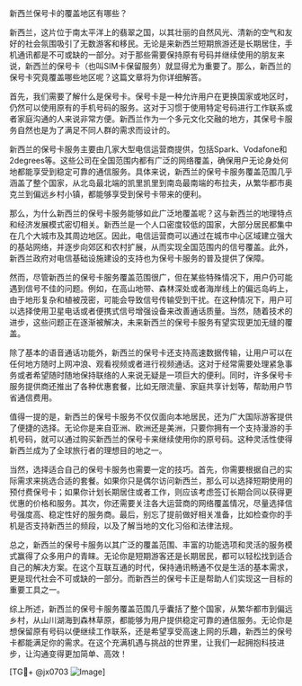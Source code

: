 新西兰保号卡的覆盖地区有哪些？

新西兰，这片位于南太平洋上的翡翠之国，以其壮丽的自然风光、清新的空气和友好的社会氛围吸引了无数游客和移民。无论是来新西兰短期旅游还是长期居住，手机通讯都是不可或缺的一部分。对于那些需要保持原有号码并继续使用的朋友来说，新西兰的保号卡（也叫SIM卡保留服务）就显得尤为重要了。那么，新西兰的保号卡究竟覆盖哪些地区呢？这篇文章将为你详细解答。

首先，我们需要了解什么是保号卡。保号卡是一种允许用户在更换国家或地区时，仍然可以使用原有的手机号码的服务。这对于习惯于使用特定号码进行工作联系或者家庭沟通的人来说非常方便。新西兰作为一个多元文化交融的地方，其保号卡服务自然也是为了满足不同人群的需求而设计的。

新西兰的保号卡服务主要由几家大型电信运营商提供，包括Spark、Vodafone和2degrees等。这些公司在全国范围内都有广泛的网络覆盖，确保用户无论身处何地都能享受到稳定可靠的通信服务。具体来说，新西兰的保号卡服务覆盖范围几乎涵盖了整个国家，从北岛最北端的凯里凯里到南岛最南端的布拉夫，从繁华都市奥克兰到偏远乡村小镇，都能够享受到保号卡带来的便利。

那么，为什么新西兰的保号卡服务能够如此广泛地覆盖呢？这与新西兰的地理特点和经济发展模式密切相关。新西兰是一个人口密度较低的国家，大部分居民都集中在几个大城市及其周边地区。因此，电信运营商可以通过在城市中心区域建立强大的基站网络，并逐步向郊区和农村扩展，从而实现全国范围内的信号覆盖。此外，新西兰政府对电信基础设施建设的支持也为保号卡服务的普及提供了保障。

然而，尽管新西兰的保号卡服务覆盖范围很广，但在某些特殊情况下，用户仍可能遇到信号不佳的问题。例如，在高山地带、森林深处或者海岸线上的偏远岛屿上，由于地形复杂和植被茂密，可能会导致信号传输受到干扰。在这种情况下，用户可以选择使用卫星电话或者便携式信号增强设备来改善通话质量。当然，随着技术的进步，这些问题正在逐渐被解决，未来新西兰的保号卡服务有望实现更加无缝的覆盖。

除了基本的语音通话功能外，新西兰的保号卡还支持高速数据传输，让用户可以在任何地方随时上网冲浪、观看视频或者进行视频通话。这对于经常需要处理紧急事务或者希望随时随地保持联络的人来说无疑是一项巨大的便利。同时，许多保号卡服务提供商还推出了各种优惠套餐，比如无限流量、家庭共享计划等，帮助用户节省通信费用。

值得一提的是，新西兰的保号卡服务不仅仅面向本地居民，还为广大国际游客提供了便捷的选择。无论你是来自亚洲、欧洲还是美洲，只要你拥有一个支持漫游的手机号码，就可以通过购买新西兰的保号卡来继续使用你的原号码。这种灵活性使得新西兰成为了全球旅行者的理想目的地之一。

当然，选择适合自己的保号卡服务也需要一定的技巧。首先，你需要根据自己的实际需求来挑选合适的套餐。如果你只是偶尔访问新西兰，那么可以选择短期使用的预付费保号卡；如果你计划长期居住或者工作，则应该考虑签订长期合同以获得更优惠的价格和服务。其次，你还需要关注各大运营商的网络覆盖情况，尽量选择信号强度高、稳定性好的服务商。最后，别忘了提前做好相关准备，比如检查你的手机是否支持新西兰的频段，以及了解当地的文化习俗和法律法规。

总之，新西兰的保号卡服务以其广泛的覆盖范围、丰富的功能选项和灵活的服务模式赢得了众多用户的青睐。无论你是短期游客还是长期居民，都可以轻松找到适合自己的解决方案。在这个互联互通的时代，保持通讯畅通不仅是生活的基本需求，更是现代社会不可或缺的一部分。而新西兰的保号卡正是帮助人们实现这一目标的重要工具之一。

综上所述，新西兰的保号卡服务覆盖范围几乎囊括了整个国家，从繁华都市到偏远乡村，从山川湖海到森林草原，都能够为用户提供稳定可靠的通信服务。无论你是想保留原有号码以便继续工作联系，还是希望享受高速上网的乐趣，新西兰的保号卡都能满足你的需求。在这个充满机遇与挑战的世界里，让我们一起拥抱科技进步，让沟通变得更加简单、高效！

[TG💪+ @jx0703 ![Image](https://github.com/user-attachments/assets/dbca1d08-cadb-493c-b0ec-ad6f7a83f270)]